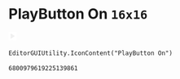 # PlayButton On `16x16`
<img src="/img/PlayButton%20On.png" width=16 height=16>

``` CSharp
EditorGUIUtility.IconContent("PlayButton On")
```
```
6800979619225139861
```
